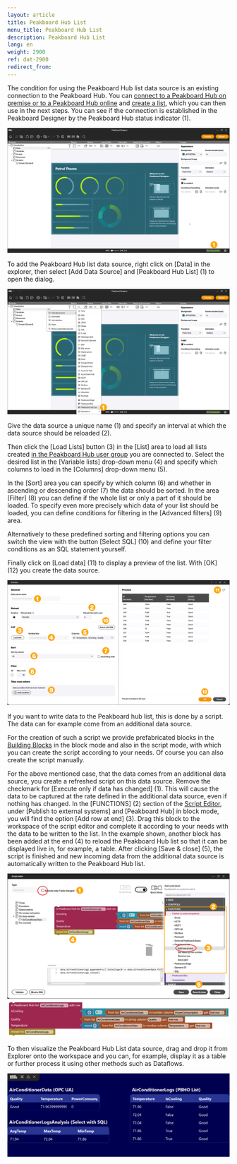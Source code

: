```yaml
---
layout: article
title: Peakboard Hub List
menu_title: Peakboard Hub List
description: Peakboard Hub List
lang: en
weight: 2900
ref: dat-2900
redirect_from:
---
```


The condition for using the Peakboard Hub list data source is an existing connection to the Peakboard Hub.
You can [connect to a Peakboard Hub on premise or to a Peakboard Hub online](/hub/en-hub_connectpbdesigner.html) and [create a list](/hub/en-hub_variableslist.html), which you can then use in the next steps.
You can see if the connection is established in the Peakboard Designer by the Peakboard Hub status indicator (1).

![Peakboard Hub connected](/assets/images/data-sources/peakboard-hublist/en_hublist-01.png)

To add the Peakboard Hub list data source, right click on [Data] in the explorer, then select [Add Data Source] and [Peakboard Hub List] (1) to open the dialog.

![Add Peakboard Hub list](/assets/images/data-sources/peakboard-hublist/en_hublist-02.png)

Give the data source a unique name (1) and specify an interval at which the data source should be reloaded (2).

Then click the [Load Lists] button (3) in the [List] area to load all lists created [in the Peakboard Hub user group](/hub/en-hub_usermanagement.html) you are connected to.
Select the desired list in the [Variable lists] drop-down menu (4) and specify which columns to load in the [Columns] drop-down menu (5).

In the [Sort] area you can specify by which column (6) and whether in ascending or descending order (7) the data should be sorted. In the area [Filter] (8) you can define if the whole list or only a part of it should be loaded.
To specify even more precisely which data of your list should be loaded, you can define conditions for filtering in the [Advanced filters] (9) area.

Alternatively to these predefined sorting and filtering options you can switch the view with the button [Select SQL] (10) and define your filter conditions as an SQL statement yourself.

Finally click on [Load data] (11) to display a preview of the list. With [OK] (12) you create the data source.

![Add Peakboard Hub list](/assets/images/data-sources/peakboard-hublist/en_hublist-03.png)

If you want to write data to the Peakboard hub list, this is done by a script.
The data can for example come from an additional data source.

For the creation of such a script we provide prefabricated blocks in the [Building Blocks](/scripting/en-building-blocks.html) in the block mode and also in the script mode, with which you can create the script according to your needs. Of course you can also create the script manually.

For the above mentioned case, that the data comes from an additional data source, you create a refreshed script on this data source. Remove the checkmark for [Execute only if data has changed] (1). This will cause the data to be captured at the rate defined in the additional data source, even if nothing has changed.
In the [FUNCTIONS] (2) section of the [Script Editor](/scripting/en-script-editor.html), under [Publish to external systems] and [Peakboard Hub] in block mode, you will find the option [Add row at end] (3). Drag this block to the workspace of the script editor and complete it according to your needs with the data to be written to the list. In the example shown, another block has been added at the end (4) to reload the Peakboard Hub list so that it can be displayed live in, for example, a table.
After clicking [Save & close] (5), the script is finished and new incoming data from the additional data source is automatically written to the Peakboard Hub list.

![Write to Peakboard Hub list](/assets/images/data-sources/peakboard-hublist/en_hublist-04.png)
![Building block final](/assets/images/data-sources/peakboard-hublist/de_hublist-05.png)

To then visualize the Peakboard Hub List data source, drag and drop it from Explorer onto the workspace and you can, for example, display it as a table or further process it using other methods such as Dataflows.

![Visualize Peakboard Hub list](/assets/images/data-sources/peakboard-hublist/en_hublist-06.png)
